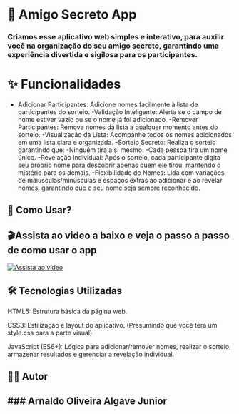 # 🎁 Amigo Secreto App

### Criamos esse aplicativo web simples e interativo, para auxilir você na organização do seu amigo secreto, garantindo uma experiência divertida e sigilosa para os participantes.

# ✨ Funcionalidades
- Adicionar Participantes: Adicione nomes facilmente à lista de participantes do sorteio.
-Validação Inteligente: Alerta se o campo de nome estiver vazio ou se o nome já foi adicionado.
-Remover Participantes: Remova nomes da lista a qualquer momento antes do sorteio.
-Visualização da Lista: Acompanhe todos os nomes adicionados em uma lista clara e organizada.
-Sorteio Secreto: Realiza o sorteio garantindo que:
-Ninguém tira a si mesmo.
-Cada pessoa tira um nome único.
-Revelação Individual: Após o sorteio, cada participante digita seu próprio nome para descobrir apenas quem ele tirou, mantendo o mistério para os demais.
-Flexibilidade de Nomes: Lida com variações de maiúsculas/minúsculas e espaços extras ao adicionar e ao revelar nomes, garantindo que o seu nome seja sempre reconhecido.
<h2>🚀 Como Usar?</h2>
<h2>🎬Assista ao video a baixo e veja o passo a passo de como usar o app</h2>

[![Assista ao vídeo](https://img.youtube.com/vi/2Ta_li8o5h0/hqdefault.jpg)](https://www.youtube.com/watch?v=2Ta_li8o5h0)

<h2>🛠️ Tecnologias Utilizadas</h2>

HTML5: Estrutura básica da página web.

CSS3: Estilização e layout do aplicativo. (Presumindo que você terá um style.css para a parte visual)

JavaScript (ES6+): Lógica para adicionar/remover nomes, realizar o sorteio, armazenar resultados e gerenciar a revelação individual.

<h2>👨‍💻 Autor<h2>
### Arnaldo Oliveira Algave Junior




